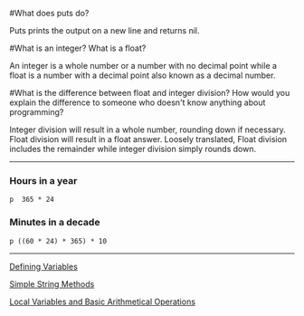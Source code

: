 #What does puts do?

Puts prints the output on a new line and returns nil.

#What is an integer? What is a float?

An integer is a whole number or a number with no decimal point while a float is a number with a decimal point also known as a decimal number.

#What is the difference between float and integer division? How would you explain the difference to someone who doesn't know anything about programming?

Integer division will result in a whole number, rounding down if necessary.  Float division will result in a float answer.  Loosely translated, Float division includes the remainder while integer division simply rounds down.

***
### Hours in a year
```
p  365 * 24
```
### Minutes in a decade
```
p ((60 * 24) * 365) * 10
```

***
[Defining Variables](https://github.com/timlkelly/phase-0/blob/master/week-4/defining-variables.rb)

[Simple String Methods](https://github.com/timlkelly/phase-0/blob/master/week-4/simple-string.rb)

[Local Variables and Basic Arithmetical Operations](https://github.com/timlkelly/phase-0/blob/master/week-4/basic-math.rb)